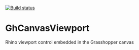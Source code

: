 [![Build status](https://ci.appveyor.com/api/projects/status/d76n0ik2rmx7dxt3?svg=true)](https://ci.appveyor.com/project/mcneel/ghcanvasviewport)

# GhCanvasViewport
Rhino viewport control embedded in the Grasshopper canvas
